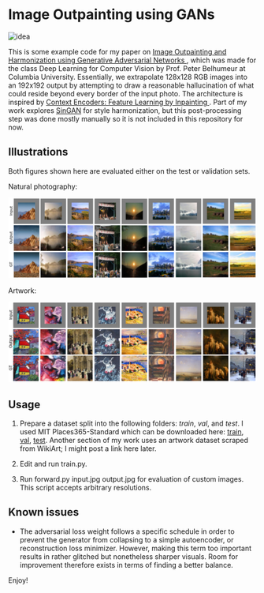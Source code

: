 # Image Outpainting using GANs

![idea](idea.png=320x)

This is some example code for my paper on [Image Outpainting and Harmonization using Generative Adversarial Networks
](https://arxiv.org/abs/1912.10960), which was made for the class Deep Learning for Computer Vision by Prof. Peter Belhumeur at Columbia University. Essentially, we extrapolate 128x128 RGB images into an 192x192 output by attempting to draw a reasonable hallucination of what could reside beyond every border of the input photo. The architecture is inspired by [Context Encoders: Feature Learning by Inpainting
](https://arxiv.org/abs/1604.07379). Part of my work explores [SinGAN](https://arxiv.org/abs/1905.01164) for style harmonization, but this post-processing step was done mostly manually so it is not included in this repository for now.

## Illustrations

Both figures shown here are evaluated either on the test or validation sets.

Natural photography:

![Places365-Standard](demo_places.png "Places365-Standard")

Artwork:

![WikiArt](demo_wikiart.png "WikiArt")

## Usage

1. Prepare a dataset split into the following folders: *train*, *val*, and *test*. I used MIT Places365-Standard which can be downloaded here: [train](http://data.csail.mit.edu/places/places365/train_256_places365standard.tar), [val](http://data.csail.mit.edu/places/places365/val_256.tar), [test](http://data.csail.mit.edu/places/places365/test_256.tar). Another section of my work uses an artwork dataset scraped from WikiArt; I might post a link here later.

2. Edit and run train.py.

3. Run forward.py input.jpg output.jpg for evaluation of custom images. This script accepts arbitrary resolutions.

## Known issues

* The adversarial loss weight follows a specific schedule in order to prevent the generator from collapsing to a simple autoencoder, or reconstruction loss minimizer. However, making this term too important results in rather glitched but nonetheless sharper visuals. Room for improvement therefore exists in terms of finding a better balance.

Enjoy!